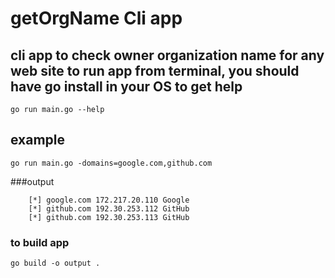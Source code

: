 # getOrgName Cli app
cli app to check owner organization name for any web site
to run app from terminal, you should have go install in your OS
to get help
---

```shell
go run main.go --help
```

## example

```shell 
go run main.go -domains=google.com,github.com
```

###output
```shell
    [*] google.com 172.217.20.110 Google
    [*] github.com 192.30.253.112 GitHub
    [*] github.com 192.30.253.113 GitHub
```

### to build app
```shell
go build -o output .
```